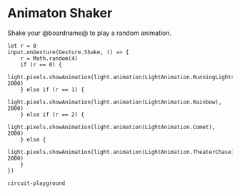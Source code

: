 # Animaton Shaker

Shake your @boardname@ to play a random animation.

```blocks
let r = 0
input.onGesture(Gesture.Shake, () => {
    r = Math.random(4)
    if (r == 0) {
        light.pixels.showAnimation(light.animation(LightAnimation.RunningLights), 2000)
    } else if (r == 1) {
        light.pixels.showAnimation(light.animation(LightAnimation.Rainbow), 2000)
    } else if (r == 2) {
        light.pixels.showAnimation(light.animation(LightAnimation.Comet), 2000)
    } else {
        light.pixels.showAnimation(light.animation(LightAnimation.TheaterChase), 2000)
    }
})
```

```package
circuit-playground
```